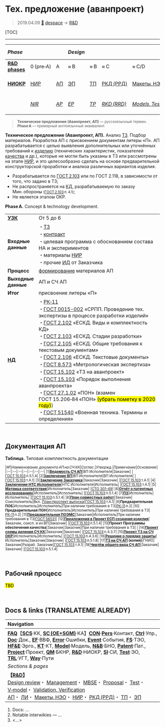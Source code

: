 # Тех. предложение (аванпроект)
> 2019.04.09 [🚀](../index/index.md) [despace](index.md) → [R&D](rnd.md)

[TOC]

---

|*Phase*| | |*Design*| | | | |*Mass prod.:*| |
|:--|:--|:--|:--|:--|:--|:--|:--|:--|:--|
|**[R&D phases](rnd.md)**|0 (pre‑A)|A|≈ B|≈ B|≈ C|≈ C/D|≈ E|…|F|
|**[НИОКР](rnd.md)**|[НИР](rnd_0.md)|[АП](rnd_ap.md)|[ЭП](rnd_ep.md)|[ТП](rnd_tp.md)|[РКД (РРД)](rnd_rkd.md)|[Макеты, НЭО](test.md)|[ЛИ](rnd_e.md)|ПСП → СП → ПЭ|Вывод|
| |*[NIR](rnd_0.md)*|*[AP](rnd_ap.md)*|*[EP](rnd_ep.md)*|*[TP](rnd_tp.md)*|*[RKD (RRD)](rnd_rkd.md)*|*[Models, Tests](test.md)*|*[LI](rnd_e.md)*|*PSP → SP → PE*|*Closeout*|

> <small>**Техническое предложение (Аванпроект, АП)** — русскоязычный термин. **Phase A** — примерный англоязычный эквивалент.</small>

**Техническое предложение (Аванпроект, АП).** Анализ [ТЗ](tor.md). Подбор материалов. Разработка АП с присвоением документам литеры «П». АП разрабатывается с целью выявления дополнительных или уточнённых требований к [изделию](unit.md) (технических характеристик, показателей [качества](qm.md) и др.), которые не могли быть указаны в ТЗ или рассмотрены на этапе [НИР](rnd_0.md), и это целесообразно сделать на основе предварительной конструкторской проработки и анализа различных вариантов изделия.

   - Разрабатывается по [ГОСТ 2.103](гост_2_103.md) или по ГОСТ 2.118, в зависимости от того, что задано в ТЗ;
   - Не распространяется на [КД](doc.md), разрабатываемую по заказу Мин. обороны <small>([ГОСТ 2.103](гост_2_103.md) п. 4.1)</small>;
   - Не является этапом ОКР.

**Phase A.** Concept & technology development.

| | |
|:--|:--|
|**[УЗК](cml.md)**|От 5 до 6|
|**Входные<br> данные**|・[ТЗ](tor.md)<br> ・[контракт](contract.md)<br> ・целевая программа с обоснованием состава НА и экспериментов<br> ・материалы [НИР](rnd_0.md)<br> ・прочие [ИД](init_data.md) от Заказчика|
|**Процесс**|[формирование](dont_panic.md#Словоблудие) материалов АП|
|**Выходные<br> данные**|АП и СЧ АП|
|**Итог**|присвоение литеры «П»|
|**[НД](doc.md)**|・[РК‑11](const_rk11.md)<br> ・[ГОСТ 0015-002](гост_00152.md) «СРПП. Проведение тех. экспертизы в процессе разработки изделий»<br> ・[ГОСТ 2.102](гост_2_102.md) «ЕСКД. Виды и комплектность КД»<br> ・[ГОСТ 2.103](гост_2_103.md) «ЕСКД. Стадии разработки»<br> ・[ГОСТ 2.105](гост_2_105.md) «ЕСКД. Общие требования к текстовым документам»<br> ・[ГОСТ 2.106](гост_2_106.md) «ЕСКД. Текстовые документы»<br> ・[ГОСТ 8.573](гост_8_573.md) «Метрологическая экспертиза»<br> ・[ГОСТ 15.102](гост_15_102.md) «ТЗ на аванпроект»<br> ・[ГОСТ 15.103](гост_15_103.md) «Порядок выполнения аванпроекта»<br> ・[ГОСТ 27.1.02](гост_27_1_02.md) «ПОН» (взамен ГОСТ 15.206‑84 «ПОН» <mark>(убрать пометку в 2020 году)</mark>)<br> ・[ГОСТ 51540](гост_51540.md) «Военная техника. Термины и определения»|



<p style="page-break-after:always"> </p>

## Документация АП
**Таблица.** Типовая комплектность документации

<small>

|*№*|*Наименование документа АП на СЧ КК*|*Соглас.*|*Утвержд.*|*Примечание*|*Основание*|
|:--|:--|:--|:--|:--|:--|:--|
|1|**[Ведомость СЧ АП](lordsac.md)**|ВП Исполнителя|Заказчик| |[ГОСТ 15.103](гост_15_103.md) п.5.1.4|
|2|**[Заключение ВП](report_rndc.md)**|ВП Исполнителя|ВП Исполнителя| |[ГОСТ 15.103](гост_15_103.md) т.А.1|
|3|**[Заключение Заказчика](report_rndc.md)**|Заказчик|Заказчик| |[ГОСТ 15.103](гост_15_103.md) т.А.1|
|4|**[Заключение НТС Исполнителя](report_rndc.md)**|НТС Исполнителя|Исполнитель| |[ГОСТ 15.103](гост_15_103.md) т.А.1|
|5|**[Матрица соответствия](matrix_compl.md)**|Исполнитель|Заказчик| |[СТО 301-49](sto_301_49.md)|
|6|**[Отчёт о патентных исследованиях](report_pi.md)**|Исполнитель|Исполнитель| |[ГОСТ 15.103](гост_15_103.md) п.5.1.4|
|7|**[ПЗ](report.md)**|Исполнитель|Исполнитель| |[ГОСТ 15.103](гост_15_103.md) п.5.1.4|
|8|**[План совместных работ](plan.md)**|Заказчик|Соисполнитель|Вкл. [План‑проспект выпуска](plan.md)|[ГОСТ 15.103](гост_15_103.md) т.А.1|
|9|**Предварительная ПОБ**|Исполнитель|Исполнитель|При наличии требования в ТЗ|[РК‑11](const_rk11.md) п.2|
|10|**Предварительная ПОН**|Исполнитель|Исполнитель|При наличии требования в ТЗ|[РК‑11](const_rk11.md) п.2|
|11|**[Предварительная ПОЭМС](eccap.md)**|Заказчик|Исполнитель|При наличии требования в ТЗ|[ГОСТ 56531](гост_56531.md)|
|12|**[Предложения в Проект ЕСП создания изделия](plan.md)**|Заказчик, соисп. и их ВП|Заказчик| |[ГОСТ 15.103](гост_15_103.md) п.5.1.4|
|13|**Проект Программы обеспечения качества**|Заказчик|Заказчик|При наличии требования в ТЗ| |
|14|**[Проект схемы деления СЧ КК](draft_model.md)**|Заказчик|Заказчик| |[ГОСТ 15.103](гост_15_103.md) п.4.3.7|
|15|**[Проект ТЗ на СЧ ОКР](tor.md)**|Исполнитель|Исполнитель| |[ГОСТ 15.103](гост_15_103.md) п.4.3.6|
|16|**[Решение о порядке защиты](review_proc_decree.md)**|Исполнитель|Заказчик|Заказчик| |[ГОСТ 15.103](гост_15_103.md) п.5.1.8|
|17|**[ТЗ на СЧ АП](tor.md) (копия)**|ГНИО|Заказчик|Разраб. Заказчик|[ГОСТ 15.103](гост_15_103.md) т.А.1|
|18|**[Чертёж общего вида СЧ АП](draft_model.md)**|Заказчик|Заказчик| |[ГОСТ 15.103](гост_15_103.md) п.5.1.4|

</small>



<p style="page-break-after:always"> </p>

## Рабочий процесс
<mark>TBD</mark>



<p style="page-break-after:always"> </p>

## Docs & links (TRANSLATEME ALREADY)
|Navigation|
|:--|
|**[FAQ](faq.md)**【**[SCS](scs.md)**·КК, **[SC (OE+SGM)](sc.md)**·КА】**[CON](contact.md)·[Pers](person.md)**·Контакт, **[Ctrl](control.md)**·Упр., **[Doc](doc.md)**·Док., **[EF](ef.md)**·ВВФ, **[Error](error.md)**·Ошибки, **[Event](event.md)**·События, **[FS](fs.md)**·ТЭО, **[HF&E](hfe.md)**·Эрго., **[KT](kt.md)**·КТ, **[Model](model.md)**·Модель, **[N&B](nnb.md)**·БНО, **[Patent](патент.md)**·Пат., **[Project](project.md)**·Проект, **[QM](qm.md)**·БКНР, **[R&D](rnd.md)**·НИОКР, **[SI](si.md)**·СИ, **[Test](test.md)**·ЭО, **[TRL](trl.md)**·УГТ, **[Way](way.md)**·Пути|
|*Sections & pages*|
|**【[R&D](rnd.md)】**<br> [Design review](design_review.md)・ [Management](mgmt.md)・ [MBSE](mbse.md)・ [Proposal](proposal.md)・ [Test](test.md)・ [V‑model](v_model.md)・ [Validation, Verification](val_ver.md)<br> [АП](rnd_ap.md)・ [ЛИ](rnd_e.md)・ [Макеты, НЭО](test.md)・ [НИР](rnd_0.md)・ [РКД (РРД)](rnd_rkd.md)・ [ТП](rnd_tp.md)・ [ЭП](rnd_ep.md)|

   1. Docs: …
   1. Notable interwikies — …
   1. <…>

